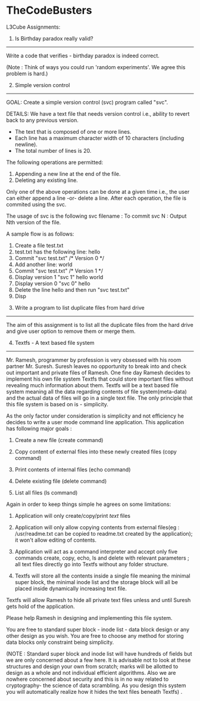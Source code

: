 # TheCodeBusters

L3Cube Assignments:

1) Is Birthday paradox really valid? 
----------------------------------------- 
 
Write a code that verifies - birthday paradox is indeed correct. 
 
(Note : Think of ways you could run 'random experiments'. We agree this problem is hard.)  
 

2) Simple version control 
------------------------------------

GOAL:
Create a simple version control (svc) program called "svc".

DETAILS:
We have a text file that needs version control i.e., ability to revert back
to any previous version.  
- The text that is composed of one or more lines.
- Each line has a maximum character width of 10 characters (including newline).
- The total number of lines is 20.

The following operations are permitted:
1. Appending a new line at the end of the file.
2. Deleting any existing line.

Only one of the above operations can be done at a given time i.e., the user
can either append a line -or- delete a line. After each operation, the file
is commited using the svc. 

The usage of svc is the following
svc filename   : To commit
svc N          : Output Nth version of the file.

A sample flow is as follows:
1. Create a file test.txt
2. test.txt has the following line:
hello
3. Commit "svc test.txt" /* Version 0 */
4. Add another line:
world
5. Commit "svc test.txt" /* Version 1 */
6. Display version 1 "svc 1"
hello
world
7. Display version 0 "svc 0"
hello
8. Delete the line hello  and then run "svc test.txt"
9. Disp


3) Write a program to list duplicate files from hard drive
------------------------------------------------------------------------
The aim of this assignment is to list all the duplicate files from the hard drive and give user option to remove them or merge them.

4) Textfs - A text based file system
---------------------------------------------
Mr. Ramesh, programmer by profession is very obsessed with his room partner Mr. Suresh.  Suresh leaves no opportunity to break into and check out important and private files of Ramesh. One fine day Ramesh decides to implement his own file system Textfs that could store important files without revealing much information about them. Textfs will be a text based file system meaning all the data regarding contents of file system(meta-data) and the actual data of files will go in a single text file. The only principle that this file system is based on is - simplicity.

As the only factor under consideration is simplicity and not efficiency he decides to write a user mode command line application. This application has following major goals :

1.  Create a new file (create command)

2. Copy content of external files into these newly created files (copy command)

3.  Print contents of internal files (echo command)

4. Delete existing file (delete command)

5. List all files (ls command)

Again in order to keep things simple he agrees on some limitations:

1. Application will only create/copy/print *text* files

2. Application will only allow copying contents from external files(eg : /usr/readme.txt can be copied to readme.txt created by the application); it won't allow editing of contents.

3. Application will act as a command interpreter and accept only five commands create, copy, echo, ls  and delete with relevant parameters ; all text files directly go into Textfs without any folder structure.

4. Textfs will store all the contents inside a single file meaning the minimal super block, the minimal inode list and the storage block will all be placed inside dynamically increasing text file.

Textfs will allow Ramesh to hide all private text files unless and until Suresh gets hold of the application.

Please help Ramesh in designing and implementing this file system.

You are free to standard super block - inode list - data block design or any other design as you wish. You are free to choose any method for storing data blocks only constraint being simplicity.

(NOTE : Standard super block and inode list will have hundreds of fields but we are only concerned about a few here. It is advisable not to look at these structures and design your own from scratch; marks will be allotted to design as a whole and not individual efficient algorithms. Also we are nowhere concerned about security and this is in no way related to cryptography- the science of data scrambling. As you design this system you will automatically realize how it hides the text files beneath Textfs) .
